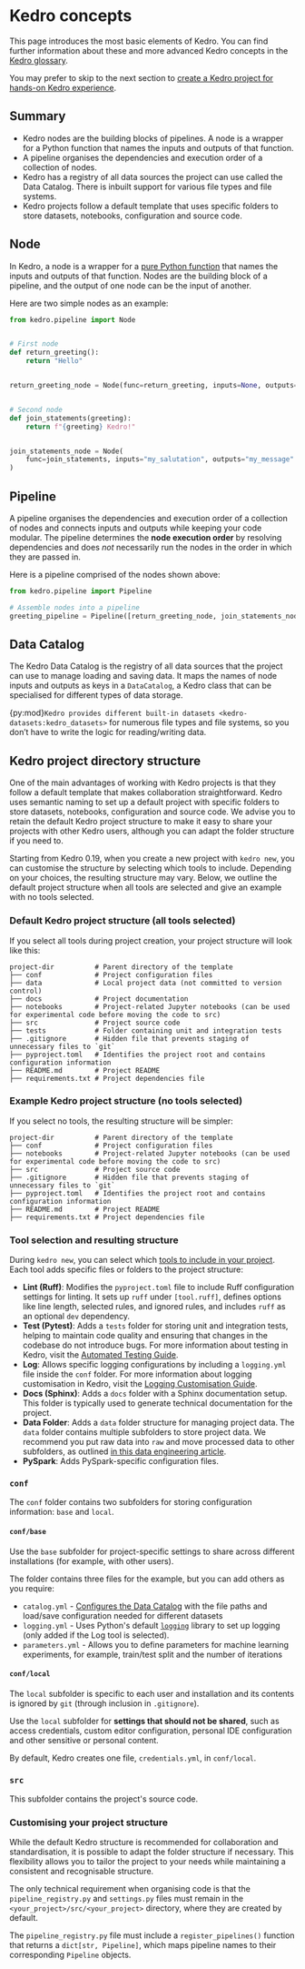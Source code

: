 # Kedro concepts

This page introduces the most basic elements of Kedro. You can find further information about these and more advanced Kedro concepts in the [Kedro glossary](../getting-started/glossary.md).

You may prefer to skip to the next section to [create a Kedro project for hands-on Kedro experience](../create/new_project.md).

## Summary

* Kedro nodes are the building blocks of pipelines. A node is a wrapper for a Python function that names the inputs and outputs of that function.
* A pipeline organises the dependencies and execution order of a collection of nodes.
* Kedro has a registry of all data sources the project can use called the Data Catalog. There is inbuilt support for various file types and file systems.
* Kedro projects follow a default template that uses specific folders to store datasets, notebooks, configuration and source code.


## Node

In Kedro, a node is a wrapper for a [pure Python function](../getting-started/glossary.md#node) that names the inputs and outputs of that function. Nodes are the building block of a pipeline, and the output of one node can be the input of another.

Here are two simple nodes as an example:

```python
from kedro.pipeline import Node


# First node
def return_greeting():
    return "Hello"


return_greeting_node = Node(func=return_greeting, inputs=None, outputs="my_salutation")


# Second node
def join_statements(greeting):
    return f"{greeting} Kedro!"


join_statements_node = Node(
    func=join_statements, inputs="my_salutation", outputs="my_message"
)
```

## Pipeline

A pipeline organises the dependencies and execution order of a collection of nodes and connects inputs and outputs while keeping your code modular. The pipeline determines the **node execution order** by resolving dependencies and does *not* necessarily run the nodes in the order in which they are passed in.

Here is a pipeline comprised of the nodes shown above:

```python
from kedro.pipeline import Pipeline

# Assemble nodes into a pipeline
greeting_pipeline = Pipeline([return_greeting_node, join_statements_node])
```

## Data Catalog

The Kedro Data Catalog is the registry of all data sources that the project can use to manage loading and saving data. It maps the names of node inputs and outputs as keys in a `DataCatalog`, a Kedro class that can be specialised for different types of data storage.

{py:mod}`Kedro provides different built-in datasets <kedro-datasets:kedro_datasets>` for numerous file types and file systems, so you don’t have to write the logic for reading/writing data.

## Kedro project directory structure

One of the main advantages of working with Kedro projects is that they follow a default template that makes collaboration straightforward. Kedro uses semantic naming to set up a default project with specific folders to store datasets, notebooks, configuration and source code. We advise you to retain the default Kedro project structure to make it easy to share your projects with other Kedro users, although you can adapt the folder structure if you need to.

Starting from Kedro 0.19, when you create a new project with `kedro new`, you can customise the structure by selecting which tools to include. Depending on your choices, the resulting structure may vary. Below, we outline the default project structure when all tools are selected and give an example with no tools selected.

### Default Kedro project structure (all tools selected)

If you select all tools during project creation, your project structure will look like this:

```
project-dir          # Parent directory of the template
├── conf             # Project configuration files
├── data             # Local project data (not committed to version control)
├── docs             # Project documentation
├── notebooks        # Project-related Jupyter notebooks (can be used for experimental code before moving the code to src)
├── src              # Project source code
├── tests            # Folder containing unit and integration tests
├── .gitignore       # Hidden file that prevents staging of unnecessary files to `git`
├── pyproject.toml   # Identifies the project root and contains configuration information
├── README.md        # Project README
├── requirements.txt # Project dependencies file
```

### Example Kedro project structure (no tools selected)

If you select no tools, the resulting structure will be simpler:

```
project-dir          # Parent directory of the template
├── conf             # Project configuration files
├── notebooks        # Project-related Jupyter notebooks (can be used for experimental code before moving the code to src)
├── src              # Project source code
├── .gitignore       # Hidden file that prevents staging of unnecessary files to `git`
├── pyproject.toml   # Identifies the project root and contains configuration information
├── README.md        # Project README
├── requirements.txt # Project dependencies file
```

### Tool selection and resulting structure

During `kedro new`, you can select which [tools to include in your project](../create/new_project_tools.md). Each tool adds specific files or folders to the project structure:

- **Lint (Ruff)**: Modifies the `pyproject.toml` file to include Ruff configuration settings for linting. It sets up `ruff` under `[tool.ruff]`, defines options like line length, selected rules, and ignored rules, and includes `ruff` as an optional `dev` dependency.
- **Test (Pytest)**: Adds a `tests` folder for storing unit and integration tests, helping to maintain code quality and ensuring that changes in the codebase do not introduce bugs. For more information about testing in Kedro, visit the [Automated Testing Guide](../develop/automated_testing.md).
- **Log**: Allows specific logging configurations by including a `logging.yml` file inside the `conf` folder. For more information about logging customisation in Kedro, visit the [Logging Customisation Guide](../develop/logging.md).
- **Docs (Sphinx)**: Adds a `docs` folder with a Sphinx documentation setup. This folder is typically used to generate technical documentation for the project.
- **Data Folder**: Adds a `data` folder structure for managing project data. The `data` folder contains multiple subfolders to store project data. We recommend you put raw data into `raw` and move processed data to other subfolders, as outlined [in this data engineering article](https://towardsdatascience.com/the-importance-of-layered-thinking-in-data-engineering-a09f685edc71).
- **PySpark**: Adds PySpark-specific configuration files.

### `conf`

The `conf` folder contains two subfolders for storing configuration information: `base` and `local`.

#### `conf/base`

Use the `base` subfolder for project-specific settings to share across different installations (for example, with other users).

The folder contains three files for the example, but you can add others as you require:

-   `catalog.yml` - [Configures the Data Catalog](../catalog-data/data_catalog.md#use-the-data-catalog-within-kedro-configuration) with the file paths and load/save configuration needed for different datasets
-   `logging.yml` - Uses Python's default [`logging`](https://docs.python.org/3/library/logging.html) library to set up logging (only added if the Log tool is selected).
-   `parameters.yml` - Allows you to define parameters for machine learning experiments, for example, train/test split and the number of iterations

#### `conf/local`

The `local` subfolder is specific to each user and installation and its contents is ignored by `git` (through inclusion in `.gitignore`).

Use the `local` subfolder for **settings that should not be shared**, such as access credentials, custom editor configuration, personal IDE configuration and other sensitive or personal content.

By default, Kedro creates one file, `credentials.yml`, in `conf/local`.

### `src`

This subfolder contains the project's source code.

### Customising your project structure

While the default Kedro structure is recommended for collaboration and standardisation, it is possible to adapt the folder structure if necessary. This flexibility allows you to tailor the project to your needs while maintaining a consistent and recognisable structure.

The only technical requirement when organising code is that the `pipeline_registry.py` and `settings.py` files must remain in the `<your_project>/src/<your_project>` directory, where they are created by default.

The `pipeline_registry.py` file must include a `register_pipelines()` function that returns a `dict[str, Pipeline]`, which maps pipeline names to their corresponding `Pipeline` objects.
